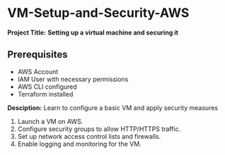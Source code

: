 # VM-Setup-and-Security-AWS

**Project Title:** **Setting up a virtual machine and securing it**

## Prerequisites
- AWS Account
- IAM User with necessary permissions
- AWS CLI configured
- Terraform installed

 **Desciption:** Learn to configure a basic VM and apply security measures
1. Launch a VM on AWS.
2. Configure security groups to allow HTTP/HTTPS traffic.
3. Set up network access control lists and firewalls.
4. Enable logging and monitoring for the VM.


 
 
